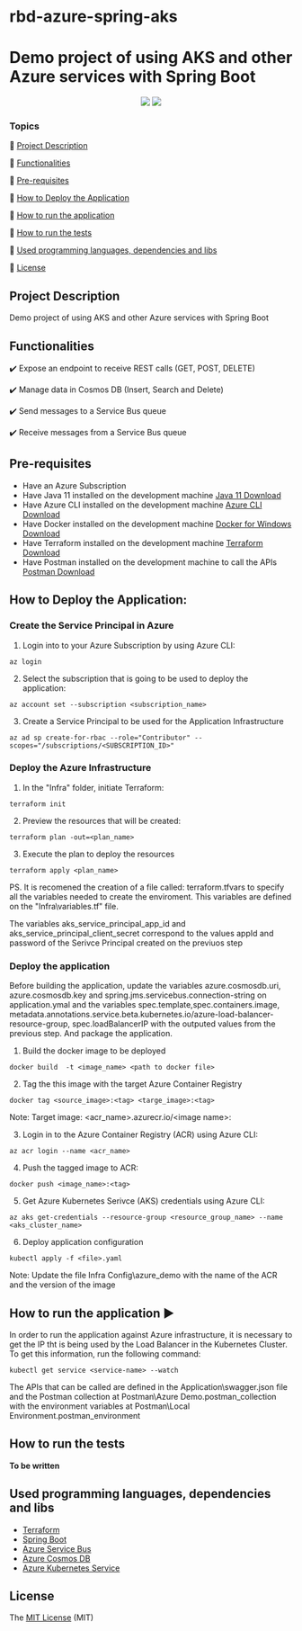 # rbd-azure-spring-aks

<h1>Demo project of using AKS and other Azure services with Spring Boot</h1> 

<p align="center">
  <img src="http://img.shields.io/static/v1?label=License&message=MIT&color=green&style=for-the-badge"/>
  <img src="http://img.shields.io/static/v1?label=Java&message=11&color=red&style=for-the-badge"/>
</p>

### Topics 

:small_blue_diamond: [Project Description](#project-description)

:small_blue_diamond: [Functionalities](#functionalities)

:small_blue_diamond: [Pre-requisites](#pre-requisites)

:small_blue_diamond: [How to Deploy the Application](#how-to-deploy-the-application)

:small_blue_diamond: [How to run the application](#how-to-run-the-application)

:small_blue_diamond: [How to run the tests](#how-to-run-the-tests)

:small_blue_diamond: [Used programming languages, dependencies and libs](#used-programming-languages-dependencies-and-libs)

:small_blue_diamond: [License](#license)


## Project Description

<p align="justify">
  Demo project of using AKS and other Azure services with Spring Boot
</p>

## Functionalities

:heavy_check_mark: Expose an endpoint to receive REST calls (GET, POST, DELETE)

:heavy_check_mark: Manage data in Cosmos DB (Insert, Search and Delete)

:heavy_check_mark: Send messages to a Service Bus queue 

:heavy_check_mark: Receive messages from a Service Bus queue

## Pre-requisites

- Have an Azure Subscription
- Have Java 11 installed on the development machine [Java 11 Download](https://www.oracle.com/java/technologies/javase-jdk11-downloads.html)
- Have Azure CLI installed on the development machine [Azure CLI Download](https://docs.microsoft.com/en-us/cli/azure/install-azure-cli)
- Have Docker installed on the development machine [Docker for Windows Download](https://docs.docker.com/docker-for-windows/install/)
- Have Terraform installed on the development machine [Terraform Download](https://www.terraform.io/downloads.html)
- Have Postman installed on the development machine to call the APIs [Postman Download](https://www.postman.com/downloads/?offset=555&source=user_profile---------------------------&__hstc=259582869.af2722f551416309ba90cfe76382e225.1560827015470.1560827015470.1560827015470.1&__hssc=259582869.10.1560827015474&__hsfp=2972645620&hubs_post=blog.hubspot.com/website/author/anna-fitzgerald/page/12&hubs_post-cta=Contact%20Us&limit=15)

## How to Deploy the Application:

### Create the Service Principal in Azure 

1. Login into to your Azure Subscription by using Azure CLI:

```
az login
```

2. Select the subscription that is going to be used to deploy the application:

```
az account set --subscription <subscription_name>
```

3. Create a Service Principal to be used for the Application Infrastructure

```
az ad sp create-for-rbac --role="Contributor" --scopes="/subscriptions/<SUBSCRIPTION_ID>"
```

### Deploy the Azure Infrastructure

1. In the "Infra" folder, initiate Terraform:

```
terraform init
```

2. Preview the resources that will be created: 

```
terraform plan -out=<plan_name>
```

3. Execute the plan to deploy the resources

```
terraform apply <plan_name>
```

PS. It is recomened the creation of a file called: terraform.tfvars to specify all the variables needed to create the enviroment. This variables are defined on the "Infra\variables.tf" file.

The variables aks_service_principal_app_id and aks_service_principal_client_secret correspond to the values appId and password of the Serivce Principal created on the previuos step

### Deploy the application

Before building the application, update the variables azure.cosmosdb.uri, azure.cosmosdb.key and spring.jms.servicebus.connection-string on application.ymal and the variables spec.template,spec.containers.image, metadata.annotations.service.beta.kubernetes.io/azure-load-balancer-resource-group, spec.loadBalancerIP with the outputed values from the previous step. And package the application.

1. Build the docker image to be deployed

```
docker build  -t <image_name> <path to docker file>
```

2. Tag the this image with the target Azure Container Registry

```
docker tag <source_image>:<tag> <targe_image>:<tag> 
```
Note: Target image: \<acr_name>.azurecr.io/\<image name>:<tag>

3. Login in to the Azure Container Registry (ACR) using Azure CLI:
```
az acr login --name <acr_name>
```
4. Push the tagged image to ACR:
```
docker push <image_name>:<tag>
```
5. Get Azure Kubernetes Serivce (AKS) credentials using Azure CLI:
```
az aks get-credentials --resource-group <resource_group_name> --name <aks_cluster_name>
```

6. Deploy application configuration
```
kubectl apply -f <file>.yaml
```
Note: Update the file Infra Config\azure_demo with the name of the ACR and the version of the image


## How to run the application :arrow_forward:

In order to run the application against Azure infrastructure, it is necessary to get the IP tht is being used by the Load Balancer in the Kubernetes Cluster. To get this information, run the following command:

```
kubectl get service <service-name> --watch
```

The APIs that can be called are defined in the Application\swagger.json file and the Postman collection at Postman\Azure Demo.postman_collection with the environment variables at Postman\Local Environment.postman_environment

## How to run the tests

**To be written**

## Used programming languages, dependencies and libs

- [Terraform](https://www.terraform.io/)
- [Spring Boot](https://spring.io/projects/spring-boot)
- [Azure Service Bus](https://docs.microsoft.com/en-us/azure/service-bus-messaging/)
- [Azure Cosmos DB](https://docs.microsoft.com/en-us/azure/cosmos-db/introduction)
- [Azure Kubernetes Service](https://docs.microsoft.com/en-us/azure/aks/)

## License 

The [MIT License]() (MIT)
